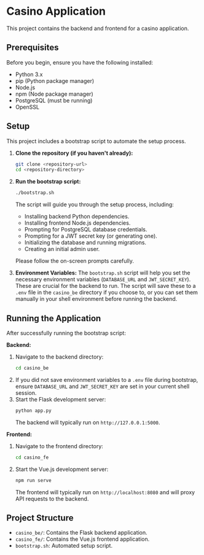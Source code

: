 # Casino Application

This project contains the backend and frontend for a casino application.

## Prerequisites

Before you begin, ensure you have the following installed:
- Python 3.x
- pip (Python package manager)
- Node.js
- npm (Node package manager)
- PostgreSQL (must be running)
- OpenSSL

## Setup

This project includes a bootstrap script to automate the setup process.

1.  **Clone the repository (if you haven't already):**
    ```bash
    git clone <repository-url>
    cd <repository-directory>
    ```

2.  **Run the bootstrap script:**
    ```bash
    ./bootstrap.sh
    ```
    The script will guide you through the setup process, including:
    - Installing backend Python dependencies.
    - Installing frontend Node.js dependencies.
    - Prompting for PostgreSQL database credentials.
    - Prompting for a JWT secret key (or generating one).
    - Initializing the database and running migrations.
    - Creating an initial admin user.

    Please follow the on-screen prompts carefully.

3.  **Environment Variables:**
    The `bootstrap.sh` script will help you set the necessary environment variables (`DATABASE_URL` and `JWT_SECRET_KEY`). These are crucial for the backend to run. The script will save these to a `.env` file in the `casino_be` directory if you choose to, or you can set them manually in your shell environment before running the backend.

## Running the Application

After successfully running the bootstrap script:

**Backend:**
1.  Navigate to the backend directory:
    ```bash
    cd casino_be
    ```
2.  If you did not save environment variables to a `.env` file during bootstrap, ensure `DATABASE_URL` and `JWT_SECRET_KEY` are set in your current shell session.
3.  Start the Flask development server:
    ```bash
    python app.py
    ```
    The backend will typically run on `http://127.0.0.1:5000`.

**Frontend:**
1.  Navigate to the frontend directory:
    ```bash
    cd casino_fe
    ```
2.  Start the Vue.js development server:
    ```bash
    npm run serve
    ```
    The frontend will typically run on `http://localhost:8080` and will proxy API requests to the backend.

## Project Structure

-   `casino_be/`: Contains the Flask backend application.
-   `casino_fe/`: Contains the Vue.js frontend application.
-   `bootstrap.sh`: Automated setup script.
```
